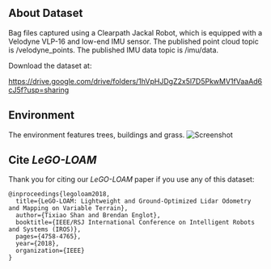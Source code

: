 ## About Dataset

Bag files captured using a Clearpath Jackal Robot, which is equipped with a Velodyne VLP-16 and low-end IMU sensor. The published point cloud topic is /velodyne_points. The published IMU data topic is /imu/data.

Download the dataset at:

https://drive.google.com/drive/folders/1hVpHJDgZ2x5l7D5PkwMV1fVaaAd6cJ5f?usp=sharing

## Environment

The environment features trees, buildings and grass.
![Screenshot](/google_earth.bmp)

## Cite *LeGO-LOAM*

Thank you for citing our *LeGO-LOAM* paper if you use any of this dataset: 
```
@inproceedings{legoloam2018,
  title={LeGO-LOAM: Lightweight and Ground-Optimized Lidar Odometry and Mapping on Variable Terrain},
  author={Tixiao Shan and Brendan Englot},
  booktitle={IEEE/RSJ International Conference on Intelligent Robots and Systems (IROS)},
  pages={4758-4765},
  year={2018},
  organization={IEEE}
}
```
